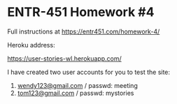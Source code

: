 # ENTR-451 Homework #4

Full instructions at https://entr451.com/homework-4/

Heroku address:

https://user-stories-wl.herokuapp.com/

I have created two user accounts for you to test the site:
1. wendy123@gmail.com / passwd: meeting
2. tom123@gmail.com / passwd: mystories